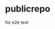 # publicrepo
for e2e test



























































































































































































































































































































































































































































































































































































































































































































































































































































































































































































































































































































































































































































































































































































































































































































































































































































































































































































































































































































































































































































































































































































































































































































































































































































































































































































































































































































































































































































































































































































































































































































































































































































































































































































































































































































































































































































































































































